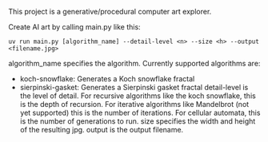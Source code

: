 This project is a generative/procedural computer art explorer.

Create AI art by calling main.py like this:

`uv run main.py [algorithm_name] --detail-level <n> --size <h> --output <filename.jpg>`

algorithm_name specifies the algorithm. Currently supported algorithms are:
- koch-snowflake: Generates a Koch snowflake fractal
- sierpinski-gasket: Generates a Sierpinski gasket fractal
detail-level is the level of detail. For recursive algorithms like the koch snowflake, this is the depth of recursion. For iterative algorithms like Mandelbrot (not yet supported) this is the number of iterations. For cellular automata, this is the number of generations to run.
size specifies the width and height of the resulting jpg.
output is the output filename.
